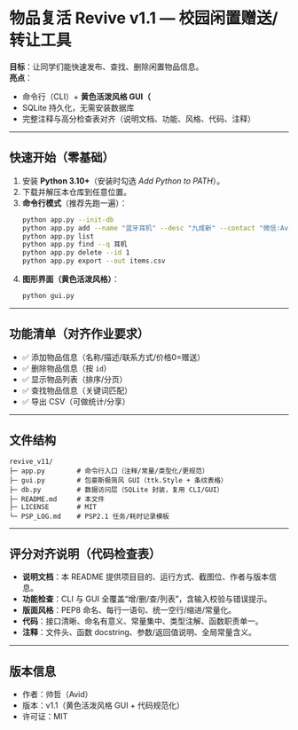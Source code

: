 
# 物品复活 Revive v1.1 — 校园闲置赠送/转让工具

**目标**：让同学们能快速发布、查找、删除闲置物品信息。  
**亮点**：
- 命令行（CLI）+ **黄色活泼风格 GUI（**
- SQLite 持久化，无需安装数据库
- 完整注释与高分检查表对齐（说明文档、功能、风格、代码、注释）

---

## 快速开始（零基础）

1. 安装 **Python 3.10+**（安装时勾选 *Add Python to PATH*）。  
2. 下载并解压本仓库到任意位置。  
3. **命令行模式**（推荐先跑一遍）：
   ```bash
   python app.py --init-db
   python app.py add --name "蓝牙耳机" --desc "九成新" --contact "微信:Avid_123" --price 0
   python app.py list
   python app.py find --q 耳机
   python app.py delete --id 1
   python app.py export --out items.csv
   ```
4. **图形界面（黄色活泼风格）**：
   ```bash
   python gui.py
   ```

---

## 功能清单（对齐作业要求）
- ✅ 添加物品信息（名称/描述/联系方式/价格0=赠送）
- ✅ 删除物品信息（按 `id`）
- ✅ 显示物品列表（排序/分页）
- ✅ 查找物品信息（关键词匹配）
- ✅ 导出 CSV（可做统计/分享）

---

## 文件结构
```
revive_v11/
├─ app.py        # 命令行入口（注释/常量/类型化/更规范）
├─ gui.py        # 包豪斯极简风 GUI（ttk.Style + 条纹表格）
├─ db.py         # 数据访问层（SQLite 封装，复用 CLI/GUI）
├─ README.md     # 本文件
├─ LICENSE       # MIT
└─ PSP_LOG.md    # PSP2.1 任务/耗时记录模板
```

---

## 评分对齐说明（代码检查表）
- **说明文档**：本 README 提供项目目的、运行方式、截图位、作者与版本信息。
- **功能检查**：CLI 与 GUI 全覆盖“增/删/查/列表”，含输入校验与错误提示。
- **版面风格**：PEP8 命名、每行一语句、统一空行/缩进/常量化。
- **代码**：接口清晰、命名有意义、常量集中、类型注解、函数职责单一。
- **注释**：文件头、函数 docstring、参数/返回值说明、全局常量含义。

---

## 版本信息
- 作者：帅哲（Avid）
- 版本：v1.1（黄色活泼风格 GUI + 代码规范化）
- 许可证：MIT

